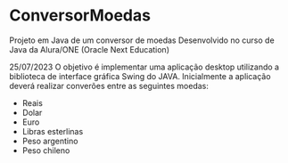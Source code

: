 # ConversorMoedas
Projeto em Java de um conversor de moedas 
Desenvolvido no curso de Java da Alura/ONE (Oracle Next Education)

25/07/2023
O objetivo é implementar uma aplicação desktop utilizando a biblioteca de interface
gráfica Swing do JAVA.
Inicialmente a aplicação deverá realizar converões entre as seguintes moedas:
- Reais
- Dolar
- Euro
- Libras esterlinas
- Peso argentino
- Peso chileno


